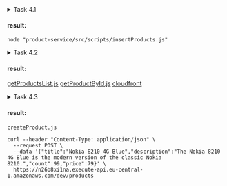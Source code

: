 <details>
  <summary>Task 4.1</summary>

    1. Use AWS Console to create two database tables in DynamoDB. Expected schemas for products and stocks
    2. Write a script to fill tables with test examples. Store it in your Github repository. Execute it for your DB to fill data.
</details>

#### result:
```
node "product-service/src/scripts/insertProducts.js"
```

<details>
  <summary>Task 4.2</summary>

    1. Extend your serverless.yml file with data about your database table and pass it to lambda’s environment variables section.
    2. Integrate the getProductsList lambda to return via GET /products request a list of products from the database (joined stocks and products tables).
    3. Implement a Product model on FE side as a joined model of product and stock by productId.
</details>

#### result:
[getProductsList.js](https://n26b8xi1na.execute-api.eu-central-1.amazonaws.com/dev/products)
[getProductById.js](https://n26b8xi1na.execute-api.eu-central-1.amazonaws.com/dev/products/4263dce1-ca23-4e3b-a8a5-5b7f90be2def)
[cloudfront](https://dzl13vebtejqq.cloudfront.net)

<details>
  <summary>Task 4.3</summary>

    1. Create a lambda function called createProduct under the same Serverless config file (i.e. serverless.yaml) of Product Service which will be triggered by the HTTP POST method.
    2. The requested URL should be /products.
    3. Implement its logic so it will be creating a new item in a Products table.
    4. Save the URL (API Gateway URL) to execute the implemented lambda functions for later - you'll need to provide it in the PR (e.g in PR's description) when submitting the task.
</details>

#### result:
`createProduct.js`

```
curl --header "Content-Type: application/json" \
  --request POST \
  --data '{"title":"Nokia 8210 4G Blue","description":"The Nokia 8210 4G Blue is the modern version of the classic Nokia 8210.","count":99,"price":79}' \
  https://n26b8xi1na.execute-api.eu-central-1.amazonaws.com/dev/products
```